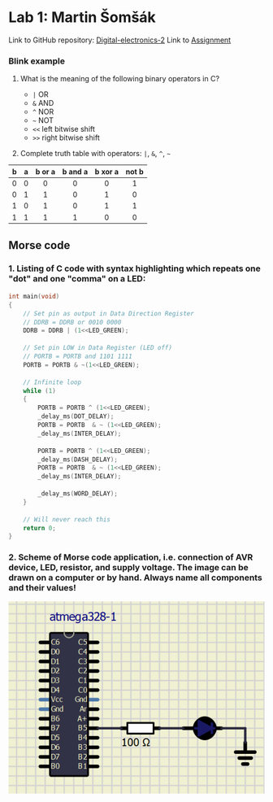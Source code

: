 # Lab 1: Martin Šomšák
Link to GitHub repository: [Digital-electronics-2](https://github.com/MartinSomsak00/Digital-electronics-2)
Link to [Assignment](https://github.com/MartinSomsak00/Digital-electronics-2/blob/main/Labs/01-tools/README.md)
### Blink example

1. What is the meaning of the following binary operators in C?
   * `|` OR
   * `&` AND
   * `^` NOR 
   * `~` NOT
   * `<<` left bitwise shift
   * `>>` right bitwise shift

2. Complete truth table with operators: `|`, `&`, `^`, `~`

| **b** | **a** |**b or a** | **b and a** | **b xor a** | **not b** |
| :-: | :-: | :-: | :-: | :-: | :-: |
| 0 | 0 | 0 | 0 | 0 | 1 |
| 0 | 1 | 1 | 0 | 1 | 0 |
| 1 | 0 | 1 | 0 | 1 | 1 |
| 1 | 1 | 1 | 1 | 0 | 0 |

## Morse code

### 1. Listing of C code with syntax highlighting which repeats one "dot" and one "comma" on a LED:

```c
int main(void)
{
    // Set pin as output in Data Direction Register
    // DDRB = DDRB or 0010 0000
    DDRB = DDRB | (1<<LED_GREEN);

    // Set pin LOW in Data Register (LED off)
    // PORTB = PORTB and 1101 1111
    PORTB = PORTB & ~(1<<LED_GREEN);

    // Infinite loop
    while (1)
    {
        PORTB = PORTB ^ (1<<LED_GREEN);
        _delay_ms(DOT_DELAY);
        PORTB = PORTB  & ~ (1<<LED_GREEN);
        _delay_ms(INTER_DELAY);
       
	    PORTB = PORTB ^ (1<<LED_GREEN);
	    _delay_ms(DASH_DELAY);
	    PORTB = PORTB  & ~ (1<<LED_GREEN);
	    _delay_ms(INTER_DELAY);
	   
        _delay_ms(WORD_DELAY);
    }

    // Will never reach this
    return 0;
}
```

### 2. Scheme of Morse code application, i.e. connection of AVR device, LED, resistor, and supply voltage. The image can be drawn on a computer or by hand. Always name all components and their values!
![scheme](pictures/1.PNG) 